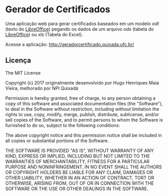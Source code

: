 # Gerador de Certificados

Uma aplicação web para gerar certificados baseados em um modelo *odt* (texto do
[LibreOffice][1]) pegando os dados de um arquivo *ods* (tabela do
[LibreOffice][1]) ou *xls* (Tabela do Excel).

Acesse a aplicação: http://geradorcertificado.quixada.ufc.br/


## Licença

The MIT License

Copyright (c) 2017 originalmente desenvolvido por Hugo Henriques Maia Vieira, melhorado por NPI Quixadá

Permission is hereby granted, free of charge, to any person obtaining a copy
of this software and associated documentation files (the "Software"), to
deal in the Software without restriction, including without limitation the
rights to use, copy, modify, merge, publish, distribute, sublicense, and/or
sell copies of the Software, and to permit persons to whom the Software is
furnished to do so, subject to the following conditions:

The above copyright notice and this permission notice shall be included in
all copies or substantial portions of the Software.

THE SOFTWARE IS PROVIDED "AS IS", WITHOUT WARRANTY OF ANY KIND, EXPRESS OR
IMPLIED, INCLUDING BUT NOT LIMITED TO THE WARRANTIES OF MERCHANTABILITY,
FITNESS FOR A PARTICULAR PURPOSE AND NONINFRINGEMENT. IN NO EVENT SHALL THE
AUTHORS OR COPYRIGHT HOLDERS BE LIABLE FOR ANY CLAIM, DAMAGES OR OTHER
LIABILITY, WHETHER IN AN ACTION OF CONTRACT, TORT OR OTHERWISE, ARISING
FROM, OUT OF OR IN CONNECTION WITH THE SOFTWARE OR THE USE OR OTHER DEALINGS
IN THE SOFTWARE.

[1]: http://www.libreoffice.org
